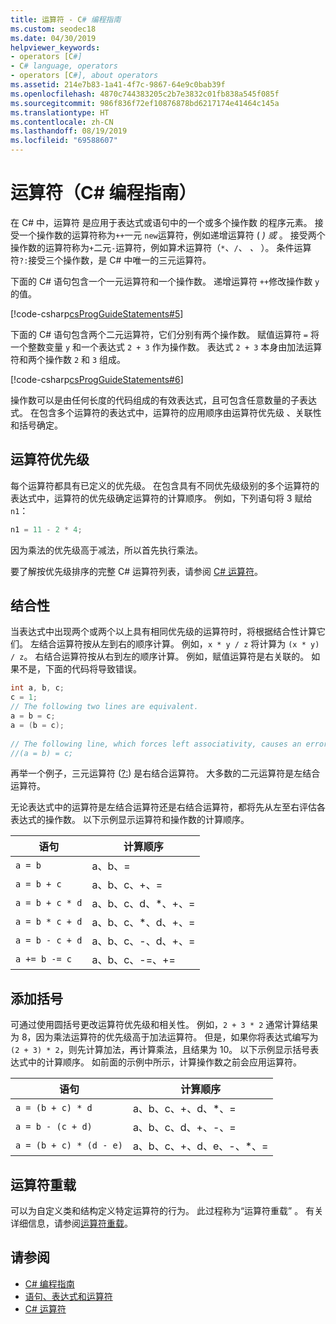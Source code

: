 ```yaml
---
title: 运算符 - C# 编程指南
ms.custom: seodec18
ms.date: 04/30/2019
helpviewer_keywords:
- operators [C#]
- C# language, operators
- operators [C#], about operators
ms.assetid: 214e7b83-1a41-4f7c-9867-64e9c0bab39f
ms.openlocfilehash: 4870c744383205c2b7e3832c01fb838a545f085f
ms.sourcegitcommit: 986f836f72ef10876878bd6217174e41464c145a
ms.translationtype: HT
ms.contentlocale: zh-CN
ms.lasthandoff: 08/19/2019
ms.locfileid: "69588607"
---
```

# <a name="operators-c-programming-guide"></a>运算符（C# 编程指南）

在 C# 中，运算符  是应用于表达式或语句中的一个或多个操作数  的程序元素。 接受一个操作数的运算符称为`++`一元 `new`运算符，例如递增运算符 ( *) 或* 。 接受两个操作数的运算符称为`+`二元`-`运算符，例如算术运算符（`*`、`/`、 *、* ）。 条件运算符`?:`接受三个操作数，是 C# 中唯一的三元运算符。  
  
 下面的 C# 语句包含一个一元运算符和一个操作数。 递增运算符 `++`修改操作数 `y`的值。  
  
 [!code-csharp[csProgGuideStatements#5](~/samples/snippets/csharp/VS_Snippets_VBCSharp/csProgGuideStatements/CS/Statements.cs#5)]  
  
 下面的 C# 语句包含两个二元运算符，它们分别有两个操作数。 赋值运算符 `=` 将一个整数变量 `y` 和一个表达式 `2 + 3` 作为操作数。 表达式 `2 + 3` 本身由加法运算符和两个操作数 `2` 和 `3` 组成。  
  
 [!code-csharp[csProgGuideStatements#6](~/samples/snippets/csharp/VS_Snippets_VBCSharp/csProgGuideStatements/CS/Statements.cs#6)]  
  
操作数可以是由任何长度的代码组成的有效表达式，且可包含任意数量的子表达式。 在包含多个运算符的表达式中，运算符的应用顺序由运算符优先级  、关联性  和括号确定。  

## <a name="operator-precedence"></a>运算符优先级
  
每个运算符都具有已定义的优先级。 在包含具有不同优先级级别的多个运算符的表达式中，运算符的优先级确定运算符的计算顺序。 例如，下列语句将 3 赋给 `n1`：

```csharp
n1 = 11 - 2 * 4;
```

因为乘法的优先级高于减法，所以首先执行乘法。

要了解按优先级排序的完整 C# 运算符列表，请参阅 [C# 运算符](../../language-reference/operators/index.md)。
  
## <a name="associativity"></a>结合性

 当表达式中出现两个或两个以上具有相同优先级的运算符时，将根据结合性计算它们。 左结合运算符按从左到右的顺序计算。 例如，`x * y / z` 将计算为 `(x * y) / z`。 右结合运算符按从右到左的顺序计算。 例如，赋值运算符是右关联的。 如果不是，下面的代码将导致错误。  
  
```csharp  
int a, b, c;  
c = 1;  
// The following two lines are equivalent.  
a = b = c;  
a = (b = c);  
  
// The following line, which forces left associativity, causes an error.  
//(a = b) = c;  
```  
  
 再举一个例子，三元运算符 ([?:](../../language-reference/operators/conditional-operator.md)) 是右结合运算符。 大多数的二元运算符是左结合运算符。  
  
 无论表达式中的运算符是左结合运算符还是右结合运算符，都将先从左至右评估各表达式的操作数。 以下示例显示运算符和操作数的计算顺序。  
  
|语句|计算顺序|  
|---------------|-------------------------|  
|`a = b`|a、b、=|  
|`a = b + c`|a、b、c、+、=|  
|`a = b + c * d`|a、b、c、d、*、+、=|  
|`a = b * c + d`|a、b、c、*、d、+、=|  
|`a = b - c + d`|a、b、c、-、d、+、=|  
|`a += b -= c`|a、b、c、-=、+=|  
  
## <a name="adding-parentheses"></a>添加括号

 可通过使用圆括号更改运算符优先级和相关性。 例如，`2 + 3 * 2` 通常计算结果为 8，因为乘法运算符的优先级高于加法运算符。 但是，如果你将表达式编写为 `(2 + 3) * 2`，则先计算加法，再计算乘法，且结果为 10。 以下示例显示括号表达式中的计算顺序。 如前面的示例中所示，计算操作数之前会应用运算符。  
  
|语句|计算顺序|  
|---------------|-------------------------|  
|`a = (b + c) * d`|a、b、c、+、d、*、=|  
|`a = b - (c + d)`|a、b、c、d、+、-、=|  
|`a = (b + c) * (d - e)`|a、b、c、+、d、e、-、*、=|  
  
## <a name="operator-overloading"></a>运算符重载

可以为自定义类和结构定义特定运算符的行为。 此过程称为“运算符重载”  。 有关详细信息，请参阅[运算符重载](../../language-reference/operators/operator-overloading.md)。
  
## <a name="see-also"></a>请参阅

- [C# 编程指南](../index.md)
- [语句、表达式和运算符](index.md)
- [C# 运算符](../../language-reference/operators/index.md)
